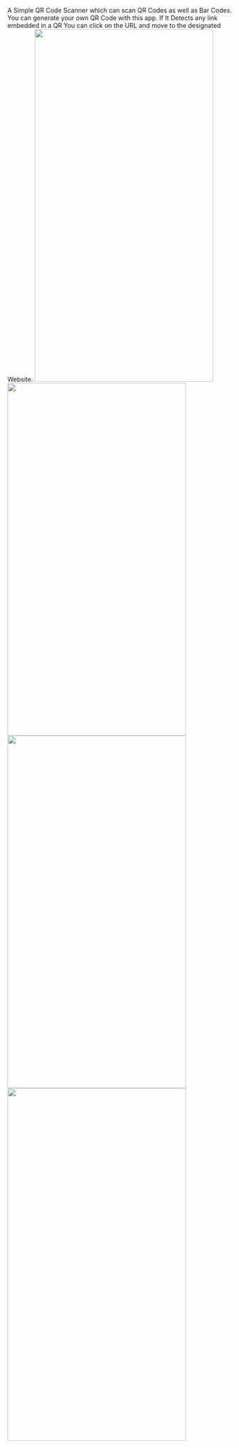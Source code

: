 A Simple QR Code Scanner which can scan QR Codes as well as Bar Codes. You can generate your own QR Code with this app. If It Detects any link embedded in a QR You can click on the URL and move to the designated Website.
<img src="https://user-images.githubusercontent.com/91717339/158355513-980250d0-52ab-482b-833b-2718ed744ae9.jpg" width="400" height="790"> <img src="https://user-images.githubusercontent.com/91717339/158355919-6af1a452-13ea-400c-a3d5-deaebc66dfa8.jpg" width="400" height="790"> <img src="https://user-images.githubusercontent.com/91717339/158355928-0f0091cd-87f3-440a-a824-c889a5cc54c3.jpg" width="400" height="790"> <img src="https://user-images.githubusercontent.com/91717339/158355937-c2b567a3-1e44-4814-9425-7f01a3871872.jpg" width="400" height="790">















